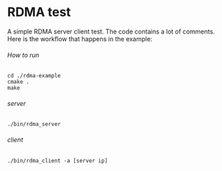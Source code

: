 # RDMA test

A simple RDMA server client test. The code contains a lot of comments. Here is the workflow that happens in the example: 


###### How to run      
```text
cd ./rdma-example
cmake .
make
``` 
 
###### server
```text
./bin/rdma_server
```
###### client
```text
./bin/rdma_client -a [server ip]
```